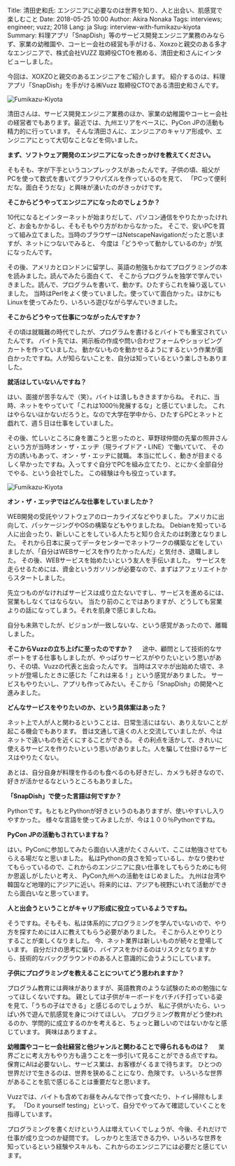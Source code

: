Title: 清田史和氏: エンジニアに必要なのは世界を知り、人と出会い、肌感覚で楽しむこと
Date: 2018-05-25 10:00
Author: Akira Nonaka
Tags: interviews; engineer; vuzz; 2018
Lang: ja
Slug: interview-with-fumikazu-kiyota
Summary: 料理アプリ「SnapDish」等のサービス開発エンジニア業務のみならず、家業の幼稚園や、コーヒー会社の経営も手がける、Xoxzoと親交のある多才なエンジニアで、株式会社VUZZ 取締役CTOを務める、清田史和さんにインタビューしました。


今回は、XOXZOと親交のあるエンジニアをご紹介します。
紹介するのは、料理アプリ「SnapDish」を手がける㈱Vuzz 取締役CTOである清田史和さんです。

![Fumikazu-Kiyota](/images/engineer-interviews/fumikazu-kiyota-picture.jpg)

清田さんは、サービス開発エンジニア業務のほか、家業の幼稚園やコーヒー会社の経営者でもあります。最近では、九州エリアをベースに、PyCon JPの活動も精力的に行っています。
そんな清田さんに、エンジニアのキャリア形成や、エンジニアにとって大切なことなどを伺いました。

**まず、ソフトウェア開発のエンジニアになったきっかけを教えてください。**

そもそも、字が下手というコンプレックスがあったんです。子供の頃、祖父がPCを使って数式を書いてグラフやパズルを作っているのを見て、
「PCって便利だな。面白そうだな」と興味が湧いたのがきっかけです。

**そこからどうやってエンジニアになったのでしょうか？**

10代になるとインターネットが始まりだして、パソコン通信をやりたかったけれど、お金もかかるし、そもそもやり方がわからなかった。
そこで、安いPCを買って組み立てました。当時のブラウザーはNetscapeNavigationだったと思いますが、ネットにつないでみると、
今度は「どうやって動かしているのか」が気になったんです。

その後、アメリカとロンドンに留学し、英語の勉強もかねてプログラミングの本を読みました。読んでみたら面白くて、
そこからプログラムを独学で学んでいきました。読んで、プログラムを書いて、動かす。ひたすらこれを繰り返していました。
当時はPerlをよく使っていました。使っていて面白かった。ほかにもLinuxを使ってみたり、いろいろ遊びながら学んでいきました。

**そこからどうやって仕事につながったんですか？**

その頃は就職難の時代でしたが、プログラムを書けるとバイトでも重宝されていたんです。
バイト先では、掲示板の作成や問い合わせフォームやショッピングカートを作っていました。
動かないものを動かせるようにするという作業が面白かったですね。人が知らないことを、自分は知っているという楽しさもありました。

**就活はしていないんですね？**

はい、面接が苦手なんで（笑）。バイトは潰しもききますからね。
それに、当時、ネットをやっていて「これは1000％発展するな」と感じていました。
これはやらないほかないだろうと。なので大学在学中から、ひたすらPCとネットと戯れて、週５日は仕事をしていました。

その後、忙しいところに身を置こうと思ったのと、草野球仲間の先輩の照井さんという方が当時オン・ザ・エッヂ（現ライブドア・LINE）で働いていて、
その方の誘いもあって、オン・ザ・エッヂに就職。
本当に忙しく、動きが目まぐるしく早かったですね。入ってすぐ自分でPCを組み立てたり、とにかく全部自分でやる、という会社でした。
この経験は今も役立っています。

![Fumikazu-Kiyota](/images/engineer-interviews/fumikazu-kiyota-picture02.jpg)

**オン・ザ・エッヂではどんな仕事をしていましたか？**

WEB開発の受託やソフトウェアのローカライズなどやりました。
アメリカに出向して、パッケージングやOSの構築などもやりましたね。
Debianを知っている人に出会ったり、新しいことをしている人たちと知り合えたのは刺激となりました。
それから日本に戻ってデータセンターでネットワークの構築などをしていましたが、「自分はWEBサービスを作りたかったんだ」と気付き、退職しました。
その後、WEBサービスを始めたいという友人を手伝いました。
サービスを走らせるためには、資金というガソリンが必要なので、まずはアフェリエイトからスタートしました。

先立つものがなければサービスは成り立たないですし、サービスを進めるには、営業もしなくてはならない。
当たり前のことではありますが、どうしても営業よりの話になってしまう。それを肌身で感じましたね。

自分も未熟でしたが、ビジョンが一致しないな、という感覚があったので、離職しました。

**そこからVuzzの立ち上げに至ったのですか？**
　
途中、顧問として技術的なサポートをする仕事もしましたが、やっぱりサービスがやりたいという思いがあり、その頃、Vuzzの代表と出会ったんです。
当時はスマホが出始めた頃で、ネットが登場したときに感じた「これは来る！」という感覚がありました。
サービスもやりたいし、アプリも作ってみたい。そこから「SnapDish」の開発へと進みました。

**どんなサービスをやりたいのか、という具体案はあった？**

ネット上で人が人と関わるということは、日常生活にはない、ありえないことが起こる機会でもあります。
昔は文通して遠くの人と交流していましたが、今はネットで遠いものを近くにすることができる。
その利点を活かして、きれいに使えるサービスを作りたいという思いがありました。人を騙して仕掛けるサービスはやりたくない。

あとは、自分自身が料理を作るのも食べるのも好きだし、カメラも好きなので、好きが活かせるなというところもありました。

**「SnapDish」で使った言語は何ですか？**

Pythonです。もともとPythonが好きというのもありますが、使いやすいし入りやすかった。
様々な言語を使ってみましたが、今は１００％Pythonですね。

**PyCon JPの活動もされていますね？**

はい。PyConに参加してみたら面白い人達がたくさんいて、ここは勉強させてもらえる場だなと思いました。
私はPythonの良さを知っているし、かなり使わせてもらっているので、これからのエンジニアに良い仕事をしてもらうためにも何か恩返しがしたいと考え、
PyCon九州への活動をはじめました。
九州は台湾や韓国など地理的にアジアに近い。将来的には、アジアも視野にいれて活動ができたら面白いなと思っています。

**人と出会うということがキャリア形成に役立っているようですね。**

そうですね。そもそも、私は体系的にプログラミングを学んでいないので、やり方を探すためには人に教えてもらう必要がありました。
そこから人とやりとりすることが楽しくなりました。
今、ネット業界は新しいものが続々と登場しています。
自分だけの思考に偏り、バイアスをかけるのはリスクとなりますから、技術的なバックグラウンドのある人と意識的に会うようにしています。

**子供にプログラミングを教えることについてどう思われますか？**

プログラム教育には興味がありますが、英語教育のような試験のための勉強になってほしくないですね。
親としては子供がキーボードをバチバチ打っている姿を見て、「うちの子はできる」と感じるのでしょうが、
私に子供がいたら、いっぱい外で遊んで肌感覚を身につけてほしい。
プログラミング教育がどう使われるのか、学問的に成立するのかを考えると、ちょっと難しいのではないかなと感じています。
興味はありますよ。

**幼稚園やコーヒー会社経営と他ジャンルと関わることで得られるものは？**
　
業界ごとに考え方もやり方も違うことを一歩引いて見ることができる点ですね。
保育にAIは必要ないし、サービス業は、お客様がくるまで待ちます。
ひとつの世界だけで生きるのは、世界を狭めることになり、危険です。
いろいろな世界があることを肌で感じることは重要だなと思います。

Vuzzでは、バイトも含めてお昼をみんなで作って食べたり、トイレ掃除もします。
「Do it yourself testing」といって、自分でやってみて確認していくことを指導しています。

プログラミングを書くだけという人は増えていくでしょうが、今後、それだけで仕事が成り立つのか疑問です。
しっかりと生活できる力や、いろいろな世界を知っているという経験やスキルも、これからのエンジニアには必要だと感じています。
